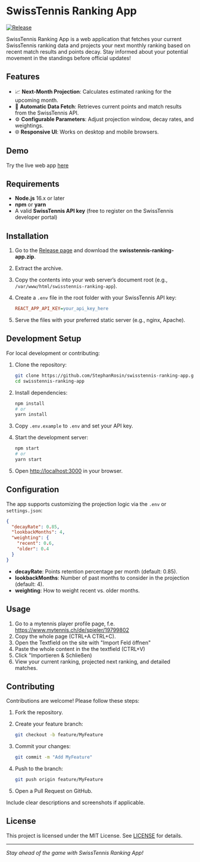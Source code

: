 # SwissTennis Ranking App

[![Release](https://img.shields.io/github/v/release/StephanRosin/swisstennis-ranking-app)](https://github.com/StephanRosin/swisstennis-ranking-app/releases/latest)

SwissTennis Ranking App is a web application that fetches your current SwissTennis ranking data and projects your next monthly ranking based on recent match results and points decay. Stay informed about your potential movement in the standings before official updates!

## Features

* 📈 **Next-Month Projection**: Calculates estimated ranking for the upcoming month.
* 🔄 **Automatic Data Fetch**: Retrieves current points and match results from the SwissTennis API.
* ⚙️ **Configurable Parameters**: Adjust projection window, decay rates, and weightings.
* 🌐 **Responsive UI**: Works on desktop and mobile browsers.

## Demo

Try the live web app [here](https://cheerful-manatee-49b75a.netlify.app/)

## Requirements

* **Node.js** 16.x or later
* **npm** or **yarn**
* A valid **SwissTennis API key** (free to register on the SwissTennis developer portal)

## Installation

1. Go to the [Release page](https://github.com/StephanRosin/swisstennis-ranking-app/releases/latest) and download the **swisstennis-ranking-app.zip**.
2. Extract the archive.
3. Copy the contents into your web server’s document root (e.g., `/var/www/html/swisstennis-ranking-app`).
4. Create a `.env` file in the root folder with your SwissTennis API key:

   ```ini
   REACT_APP_API_KEY=your_api_key_here
   ```
5. Serve the files with your preferred static server (e.g., nginx, Apache).

## Development Setup

For local development or contributing:

1. Clone the repository:

   ```bash
   git clone https://github.com/StephanRosin/swisstennis-ranking-app.git
   cd swisstennis-ranking-app
   ```
2. Install dependencies:

   ```bash
   npm install
   # or
   yarn install
   ```
3. Copy `.env.example` to `.env` and set your API key.
4. Start the development server:

   ```bash
   npm start
   # or
   yarn start
   ```
5. Open [http://localhost:3000](http://localhost:3000) in your browser.

## Configuration

The app supports customizing the projection logic via the `.env` or `settings.json`:

```json
{
  "decayRate": 0.85,
  "lookbackMonths": 4,
  "weighting": {
    "recent": 0.6,
    "older": 0.4
  }
}
```

* **decayRate**: Points retention percentage per month (default: 0.85).
* **lookbackMonths**: Number of past months to consider in the projection (default: 4).
* **weighting**: How to weight recent vs. older months.

## Usage

1. Go to a mytennis player profile page, f.e. https://www.mytennis.ch/de/spieler/19799802
2. Copy the whole page (CTRL+A CTRL+C).
3. Open the Textfield on the site with "Import Feld öffnen"
4. Paste the whole content in the the textfield (CTRL+V)
5. Click "Importieren & Schließen)
6. View your current ranking, projected next ranking, and detailed matches.

## Contributing

Contributions are welcome! Please follow these steps:

1. Fork the repository.
2. Create your feature branch:

   ```bash
   git checkout -b feature/MyFeature
   ```
3. Commit your changes:

   ```bash
   git commit -m "Add MyFeature"
   ```
4. Push to the branch:

   ```bash
   git push origin feature/MyFeature
   ```
5. Open a Pull Request on GitHub.

Include clear descriptions and screenshots if applicable.

## License

This project is licensed under the MIT License. See [LICENSE](LICENSE) for details.

---

*Stay ahead of the game with SwissTennis Ranking App!*
